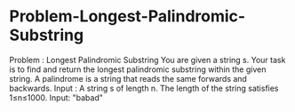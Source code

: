 # Problem-Longest-Palindromic-Substring
Problem : Longest Palindromic Substring You are given a string s. Your task is to find and return the longest palindromic substring within the given string. A palindrome is a string that reads the same forwards and backwards.  Input : A string s of length n. The length of the string satisfies 1≤n≤1000. Input: "babad"

